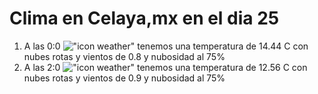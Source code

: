 # Clima en Celaya,mx en el dia 25

1. A las 0:0 !["icon weather"](http://openweathermap.org/img/w/04n.png) tenemos una temperatura de 14.44 C con nubes rotas y  vientos de 0.8 y nubosidad al 75%
1. A las 2:0 !["icon weather"](http://openweathermap.org/img/w/04n.png) tenemos una temperatura de 12.56 C con nubes rotas y  vientos de 0.9 y nubosidad al 75%
